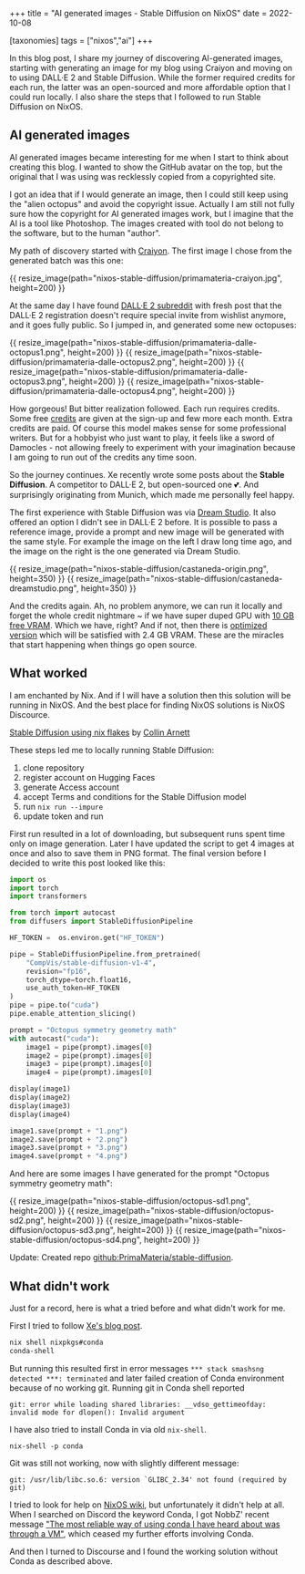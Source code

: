 +++
title = "AI generated images - Stable Diffusion on NixOS"
date = 2022-10-08

[taxonomies]
tags = ["nixos","ai"]
+++

In this blog post, I share my journey of discovering AI-generated images,
starting with generating an image for my blog using Craiyon and moving on to
using DALL·E 2 and Stable Diffusion. While the former required credits for each
run, the latter was an open-sourced and more affordable option that I could run
locally. I also share the steps that I followed to run Stable Diffusion on
NixOS.

<!-- more -->

## AI generated images

AI generated images became interesting for me when I start to think about
creating this blog. I wanted to show the GitHub avatar on the top, but the
original that I was using was recklessly copied from a copyrighted site.

I got an idea that if I would generate an image, then I could still keep using
the "alien octopus" and avoid the copyright issue. Actually I am still not fully
sure how the copyright for AI generated images work, but I imagine that the AI
is a tool like Photoshop. The images created with tool do not belong to the
software, but to the human "author".

My path of discovery started with [Craiyon](https://www.craiyon.com/). The first
image I chose from the generated batch was this one:

{{ resize_image(path="nixos-stable-diffusion/primamateria-craiyon.jpg", height=200) }}

At the same day I have found
[DALL·E 2 subreddit](https://www.reddit.com/r/dalle2/) with fresh post that the
DALL·E 2 registration doesn't require special invite from wishlist anymore, and
it goes fully public. So I jumped in, and generated some new octopuses:

{{ resize_image(path="nixos-stable-diffusion/primamateria-dalle-octopus1.png", height=200) }}
{{ resize_image(path="nixos-stable-diffusion/primamateria-dalle-octopus2.png", height=200) }}
{{ resize_image(path="nixos-stable-diffusion/primamateria-dalle-octopus3.png", height=200) }}
{{ resize_image(path="nixos-stable-diffusion/primamateria-dalle-octopus4.png", height=200) }}

How gorgeous! But bitter realization followed. Each run requires credits. Some
free
[credits](https://help.openai.com/en/articles/6399305-how-dall-e-credits-work)
are given at the sign-up and few more each month. Extra credits are paid. Of
course this model makes sense for some professional writers. But for a hobbyist
who just want to play, it feels like a sword of Damocles - not allowing freely
to experiment with your imagination because I am going to run out of the credits
any time soon.

So the journey continues. Xe recently wrote some posts about the **Stable
Diffusion**. A competitor to DALL·E 2, but open-sourced one 💕. And surprisingly
originating from Munich, which made me personally feel happy.

The first experience with Stable Diffusion was via
[Dream Studio](https://beta.dreamstudio.ai/dream). It also offered an option I
didn't see in DALL·E 2 before. It is possible to pass a reference image, provide
a prompt and new image will be generated with the same style. For example the
image on the left I draw long time ago, and the image on the right is the one
generated via Dream Studio.

{{ resize_image(path="nixos-stable-diffusion/castaneda-origin.png", height=350) }}
{{ resize_image(path="nixos-stable-diffusion/castaneda-dreamstudio.png", height=350) }}

And the credits again. Ah, no problem anymore, we can run it locally and forget
the whole credit nightmare ~ if we have super duped GPU with
[10 GB free VRAM](https://github.com/CompVis/stable-diffusion). Which we have,
right? And if not, then there is
[optimized version](https://github.com/basujindal/stable-diffusion) which will
be satisfied with 2.4 GB VRAM. These are the miracles that start happening when
things go open source.

## What worked

I am enchanted by Nix. And if I will have a solution then this solution will be
running in NixOS. And the best place for finding NixOS solutions is NixOS
Discource.

[Stable Diffusion using nix flakes](https://discourse.nixos.org/t/stable-diffusion-using-nix-flakes/21610)
by [Collin Arnett](https://collinarnett.me/)

These steps led me to locally running Stable Diffusion:

1. clone repository
1. register account on Hugging Faces
1. generate Access account
1. accept Terms and conditions for the Stable Diffusion model
1. run `nix run --impure`
1. update token and run

First run resulted in a lot of downloading, but subsequent runs spent time only
on image generation. Later I have updated the script to get 4 images at once and
also to save them in PNG format. The final version before I decided to write
this post looked like this:

```python
import os
import torch
import transformers

from torch import autocast
from diffusers import StableDiffusionPipeline

HF_TOKEN =  os.environ.get("HF_TOKEN")

pipe = StableDiffusionPipeline.from_pretrained(
    "CompVis/stable-diffusion-v1-4",
    revision="fp16",
    torch_dtype=torch.float16,
    use_auth_token=HF_TOKEN
)
pipe = pipe.to("cuda")
pipe.enable_attention_slicing()

prompt = "Octopus symmetry geometry math"
with autocast("cuda"):
    image1 = pipe(prompt).images[0]
    image2 = pipe(prompt).images[0]
    image3 = pipe(prompt).images[0]
    image4 = pipe(prompt).images[0]

display(image1)
display(image2)
display(image3)
display(image4)

image1.save(prompt + "1.png")
image2.save(prompt + "2.png")
image3.save(prompt + "3.png")
image4.save(prompt + "4.png")
```

And here are some images I have generated for the prompt "Octopus symmetry
geometry math":

{{ resize_image(path="nixos-stable-diffusion/octopus-sd1.png", height=200) }}
{{ resize_image(path="nixos-stable-diffusion/octopus-sd2.png", height=200) }}
{{ resize_image(path="nixos-stable-diffusion/octopus-sd3.png", height=200) }}
{{ resize_image(path="nixos-stable-diffusion/octopus-sd4.png", height=200) }}

Update: Created repo
[github:PrimaMateria/stable-diffusion](https://github.com/PrimaMateria/stabble-diffusion).

## What didn't work

Just for a record, here is what a tried before and what didn't work for me.

First I tried to follow
[Xe's blog post](https://xeiaso.net/blog/stable-diffusion-nixos).

```bash
nix shell nixpkgs#conda
conda-shell
```

But running this resulted first in error messages
`*** stack smashsng detected ***: terminated` and later failed creation of Conda
environment because of no working git. Running git in Conda shell reported

```
git: error while loading shared libraries: __vdso_gettimeofday: invalid mode for dlopen(): Invalid argument
```

I have also tried to install Conda in via old `nix-shell`.

```
nix-shell -p conda
```

Git was still not working, now with slightly different message:

```
git: /usr/lib/libc.so.6: version `GLIBC_2.34' not found (required by git)
```

I tried to look for help on [NixOS wiki](https://nixos.wiki/wiki/Python#conda),
but unfortunately it didn't help at all. When I searched on Discord the keyword
Conda, I got NobbZ' recent message
["The most reliable way of using conda I have heard about was through a VM"](https://discordapp.com/channels/568306982717751326/747637173364457632/1027938976453120051),
which ceased my further efforts involving Conda.

And then I turned to Discourse and I found the working solution without Conda as
described above.
